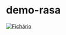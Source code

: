 # demo-rasa

[![Fichário](https://mybinder.org/badge_logo.svg)](https://mybinder.org/v2/gh/LetiAug/demo-rasa-trilha-ia?tab=readme-ov-file/CABE%C3%87A)
